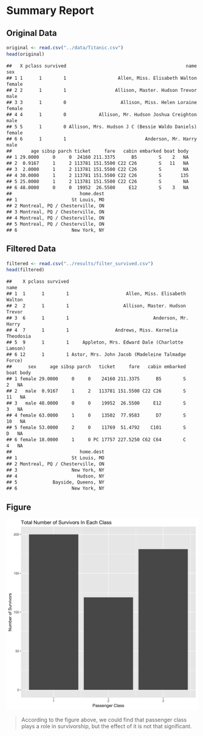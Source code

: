 Summary Report
================

Original Data
-------------

``` r
original <- read.csv("../data/Titanic.csv")
head(original)
```

    ##   X pclass survived                                            name    sex
    ## 1 1      1        1                   Allen, Miss. Elisabeth Walton female
    ## 2 2      1        1                  Allison, Master. Hudson Trevor   male
    ## 3 3      1        0                    Allison, Miss. Helen Loraine female
    ## 4 4      1        0            Allison, Mr. Hudson Joshua Creighton   male
    ## 5 5      1        0 Allison, Mrs. Hudson J C (Bessie Waldo Daniels) female
    ## 6 6      1        1                             Anderson, Mr. Harry   male
    ##       age sibsp parch ticket     fare   cabin embarked boat body
    ## 1 29.0000     0     0  24160 211.3375      B5        S    2   NA
    ## 2  0.9167     1     2 113781 151.5500 C22 C26        S   11   NA
    ## 3  2.0000     1     2 113781 151.5500 C22 C26        S        NA
    ## 4 30.0000     1     2 113781 151.5500 C22 C26        S       135
    ## 5 25.0000     1     2 113781 151.5500 C22 C26        S        NA
    ## 6 48.0000     0     0  19952  26.5500     E12        S    3   NA
    ##                         home.dest
    ## 1                    St Louis, MO
    ## 2 Montreal, PQ / Chesterville, ON
    ## 3 Montreal, PQ / Chesterville, ON
    ## 4 Montreal, PQ / Chesterville, ON
    ## 5 Montreal, PQ / Chesterville, ON
    ## 6                    New York, NY

Filtered Data
-------------

``` r
filtered <- read.csv("../results/filter_survived.csv")
head(filtered)
```

    ##    X pclass survived                                              name
    ## 1  1      1        1                     Allen, Miss. Elisabeth Walton
    ## 2  2      1        1                    Allison, Master. Hudson Trevor
    ## 3  6      1        1                               Anderson, Mr. Harry
    ## 4  7      1        1                 Andrews, Miss. Kornelia Theodosia
    ## 5  9      1        1     Appleton, Mrs. Edward Dale (Charlotte Lamson)
    ## 6 12      1        1 Astor, Mrs. John Jacob (Madeleine Talmadge Force)
    ##      sex     age sibsp parch   ticket     fare   cabin embarked boat body
    ## 1 female 29.0000     0     0    24160 211.3375      B5        S    2   NA
    ## 2   male  0.9167     1     2   113781 151.5500 C22 C26        S   11   NA
    ## 3   male 48.0000     0     0    19952  26.5500     E12        S    3   NA
    ## 4 female 63.0000     1     0    13502  77.9583      D7        S   10   NA
    ## 5 female 53.0000     2     0    11769  51.4792    C101        S    D   NA
    ## 6 female 18.0000     1     0 PC 17757 227.5250 C62 C64        C    4   NA
    ##                         home.dest
    ## 1                    St Louis, MO
    ## 2 Montreal, PQ / Chesterville, ON
    ## 3                    New York, NY
    ## 4                      Hudson, NY
    ## 5             Bayside, Queens, NY
    ## 6                    New York, NY

Figure
------

![count survivors](../results/count_survived.png)

> According to the figure above, we could find that passenger class plays a role in survivorship, but the effect of it is not that significant.
